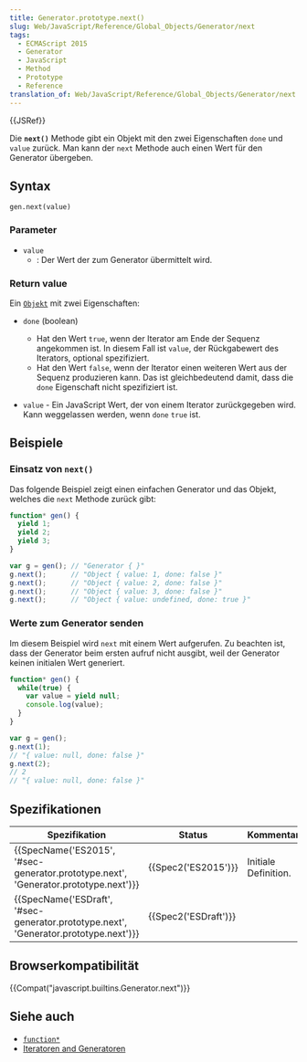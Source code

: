 ```yaml
---
title: Generator.prototype.next()
slug: Web/JavaScript/Reference/Global_Objects/Generator/next
tags:
  - ECMAScript 2015
  - Generator
  - JavaScript
  - Method
  - Prototype
  - Reference
translation_of: Web/JavaScript/Reference/Global_Objects/Generator/next
---
```

{{JSRef}}

Die **`next()`** Methode gibt ein Objekt mit den zwei Eigenschaften `done` und `value` zurück. Man kann der `next` Methode auch einen Wert für den Generator übergeben.

## Syntax

    gen.next(value)

### Parameter

- `value`
  - : Der Wert der zum Generator übermittelt wird.

### Return value

Ein [`Objekt`](/de/docs/Web/JavaScript/Reference/Global_Objects/Object) mit zwei Eigenschaften:

- `done` (boolean)

  - Hat den Wert `true`, wenn der Iterator am Ende der Sequenz angekommen ist. In diesem Fall ist `value`, der Rückgabewert des Iterators, optional spezifiziert.
  - Hat den Wert `false`, wenn der Iterator einen weiteren Wert aus der Sequenz produzieren kann. Das ist gleichbedeutend damit, dass die `done` Eigenschaft nicht spezifiziert ist.

- `value` - Ein JavaScript Wert, der von einem Iterator zurückgegeben wird. Kann weggelassen werden, wenn `done` `true` ist.

## Beispiele

### Einsatz von `next()`

Das folgende Beispiel zeigt einen einfachen Generator und das Objekt, welches die `next` Methode zurück gibt:

```js
function* gen() {
  yield 1;
  yield 2;
  yield 3;
}

var g = gen(); // "Generator { }"
g.next();      // "Object { value: 1, done: false }"
g.next();      // "Object { value: 2, done: false }"
g.next();      // "Object { value: 3, done: false }"
g.next();      // "Object { value: undefined, done: true }"
```

### Werte zum Generator senden

Im diesem Beispiel wird `next` mit einem Wert aufgerufen. Zu beachten ist, dass der Generator beim ersten aufruf nicht ausgibt, weil der Generator keinen initialen Wert generiert.

```js
function* gen() {
  while(true) {
    var value = yield null;
    console.log(value);
  }
}

var g = gen();
g.next(1);
// "{ value: null, done: false }"
g.next(2);
// 2
// "{ value: null, done: false }"
```

## Spezifikationen

| Spezifikation                                                                                                    | Status                       | Kommentar            |
| ---------------------------------------------------------------------------------------------------------------- | ---------------------------- | -------------------- |
| {{SpecName('ES2015', '#sec-generator.prototype.next', 'Generator.prototype.next')}} | {{Spec2('ES2015')}}     | Initiale Definition. |
| {{SpecName('ESDraft', '#sec-generator.prototype.next', 'Generator.prototype.next')}} | {{Spec2('ESDraft')}} |                      |

## Browserkompatibilität

{{Compat("javascript.builtins.Generator.next")}}

## Siehe auch

- [`function*`](/de/docs/Web/JavaScript/Reference/Statements/function*)
- [Iteratoren and Generatoren](/de/docs/Web/JavaScript/Guide/Iterators_and_Generators)

